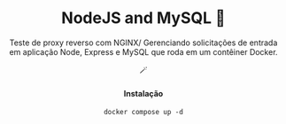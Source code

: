 <h1 align="center">NodeJS and MySQL 🚀</h1>

<p align="center">Teste de proxy reverso com NGINX/ Gerenciando solicitações de entrada em aplicação Node, Express e MySQL que roda em um contêiner Docker.</p>

<p align="center">🪄</p>
<h4 align="center">Instalação</h4>

<p align="center"><code>docker compose up -d</code></p>